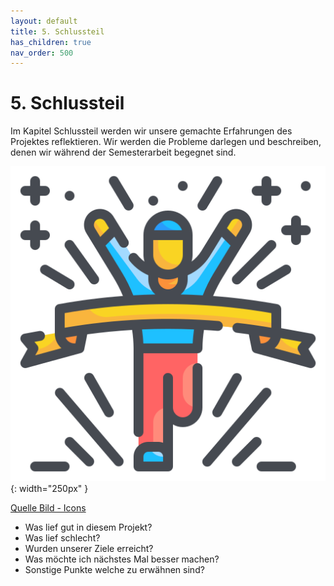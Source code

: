 ```yaml
---
layout: default
title: 5. Schlussteil
has_children: true
nav_order: 500
---
```


# 5. Schlussteil

Im Kapitel Schlussteil werden wir unsere gemachte Erfahrungen des Projektes reflektieren. Wir werden die Probleme darlegen und beschreiben, denen wir während der Semesterarbeit begegnet sind.

![Finish](../ressources/icons/finish.png){: width="250px" }

[Quelle Bild - Icons](../anhang/quellen.html#54-icons)

* Was lief gut in diesem Projekt?
* Was lief schlecht?
* Wurden unserer Ziele erreicht?
* Was möchte ich nächstes Mal besser machen?
* Sonstige Punkte welche zu erwähnen sind?